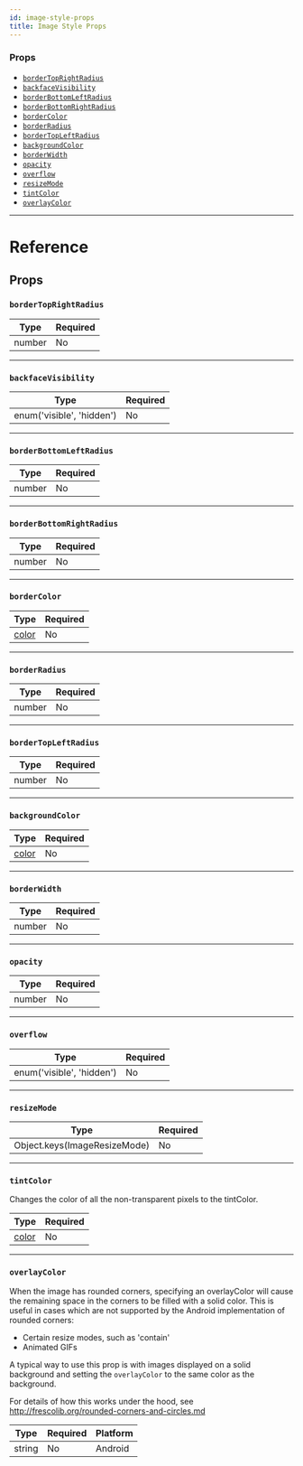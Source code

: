 ```yaml
---
id: image-style-props
title: Image Style Props
---
```


### Props

* [`borderTopRightRadius`](../image-style-props/#bordertoprightradius)
* [`backfaceVisibility`](../image-style-props/#backfacevisibility)
* [`borderBottomLeftRadius`](../image-style-props/#borderbottomleftradius)
* [`borderBottomRightRadius`](../image-style-props/#borderbottomrightradius)
* [`borderColor`](../image-style-props/#bordercolor)
* [`borderRadius`](../image-style-props/#borderradius)
* [`borderTopLeftRadius`](../image-style-props/#bordertopleftradius)
* [`backgroundColor`](../image-style-props/#backgroundcolor)
* [`borderWidth`](../image-style-props/#borderwidth)
* [`opacity`](../image-style-props/#opacity)
* [`overflow`](../image-style-props/#overflow)
* [`resizeMode`](../image-style-props/#resizemode)
* [`tintColor`](../image-style-props/#tintcolor)
* [`overlayColor`](../image-style-props/#overlaycolor)

---

# Reference

## Props

### `borderTopRightRadius`

| Type   | Required |
| ------ | -------- |
| number | No       |

---

### `backfaceVisibility`

| Type                      | Required |
| ------------------------- | -------- |
| enum('visible', 'hidden') | No       |

---

### `borderBottomLeftRadius`

| Type   | Required |
| ------ | -------- |
| number | No       |

---

### `borderBottomRightRadius`

| Type   | Required |
| ------ | -------- |
| number | No       |

---

### `borderColor`

| Type               | Required |
| ------------------ | -------- |
| [color](../colors/) | No       |

---

### `borderRadius`

| Type   | Required |
| ------ | -------- |
| number | No       |

---

### `borderTopLeftRadius`

| Type   | Required |
| ------ | -------- |
| number | No       |

---

### `backgroundColor`

| Type               | Required |
| ------------------ | -------- |
| [color](../colors/) | No       |

---

### `borderWidth`

| Type   | Required |
| ------ | -------- |
| number | No       |

---

### `opacity`

| Type   | Required |
| ------ | -------- |
| number | No       |

---

### `overflow`

| Type                      | Required |
| ------------------------- | -------- |
| enum('visible', 'hidden') | No       |

---

### `resizeMode`

| Type                         | Required |
| ---------------------------- | -------- |
| Object.keys(ImageResizeMode) | No       |

---

### `tintColor`

Changes the color of all the non-transparent pixels to the tintColor.

| Type               | Required |
| ------------------ | -------- |
| [color](../colors/) | No       |

---

### `overlayColor`

When the image has rounded corners, specifying an overlayColor will cause the remaining space in the corners to be filled with a solid color. This is useful in cases which are not supported by the Android implementation of rounded corners:

* Certain resize modes, such as 'contain'
* Animated GIFs

A typical way to use this prop is with images displayed on a solid background and setting the `overlayColor` to the same color as the background.

For details of how this works under the hood, see http://frescolib.org/rounded-corners-and-circles.md

| Type   | Required | Platform |
| ------ | -------- | -------- |
| string | No       | Android  |

